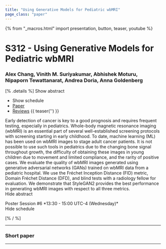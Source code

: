```yaml
---
title: "Using Generative Models for Pediatric wbMRI"
page_class: "paper"
---
```


{% from "_macros.html" import presentation, button, teaser, youtube %}

# S312 - Using Generative Models for Pediatric wbMRI

### Alex Chang, Vinith M. Suriyakumar, Abhishek Moturu, Nipaporn Tewattanarat, Andrea Doria, Anna Goldenberg

[% .details %]
<a class="toggle_visibility" data-selector=".abstract" data-level="3">Show abstract</a>
- <a class="toggle_visibility" data-selector=".schedule" data-level="3">Show schedule</a>
- <a href="https://openreview.net/pdf?id=BXC_fpbLe">Paper</a>
- <a href="https://openreview.net/forum?id=BXC_fpbLe">Reviews</a>
{{ teaser('') }}

<p>
    <span class="abstract">
        Early detection of cancer is key to a good prognosis and requires frequent testing, especially in pediatrics. Whole-body magnetic resonance imaging (wbMRI) is an essential part of several well-established screening protocols with screening starting in early childhood. To date, machine learning (ML) has been used on wbMRI images to stage adult cancer patients. It is not possible to use such tools in pediatrics due to the changing bone signal throughout growth, the difficulty of obtaining these images in young children due to movement and limited compliance, and the rarity of positive cases. We evaluate the quality of wbMRI images generated using generative adversarial networks (GANs) trained on wbMRI data from a pediatric hospital. We use the Fréchet Inception Distance (FID) metric, Domain Fréchet Distance (DFD), and blind tests with a radiology fellow for evaluation. We demonstrate that StyleGAN2 provides the best performance in generating wbMRI images with respect to all three metrics.
        <br>
        <span class="actions"><a class="toggle_visibility" data-level="2">Hide abstract</a></span>
    </span>
</p>

<p>
    <span class="schedule">
        Poster Session #6 *13:30 - 15:00 UTC-4 (Wednesday)*
        <br>
        <span class="actions"><a class="toggle_visibility" data-level="2">Hide schedule</a></span>
    </span>
</p>

<!-- {{ button("Access paper channel", "https://chat.midl.io/channel/s312") }} -->
[% / %]

---

### Short paper

---

